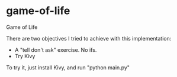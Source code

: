 game-of-life
============

Game of Life


There are two objectives I tried to achieve with this implementation:

- A "tell don't ask" exercise. No ifs.
- Try Kivy

To try it, just install Kivy, and run "python main.py"

